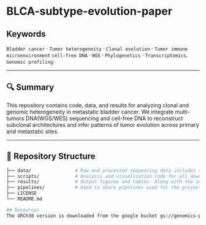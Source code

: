 # BLCA-subtype-evolution-paper
## Keywords

`Bladder cancer` · `Tumor heterogeneity` · `Clonal evolution` · `Tumor immune microenvironment` `cell-free DNA` · `WGS` · `Phylogenetics` · `Transcriptomics`. `Genomic profiling`·

---

## 🔍 Summary

This repository contains code, data, and results for analyzing clonal and genomic heterogeneity in metastatic bladder cancer. We integrate multi-tumors DNA(WGS/WES) sequencing and cell-free DNA to reconstruct subclonal architectures and infer patterns of tumor evolution across primary and metastatic sites.

---

## 📁 Repository Structure

```bash
├── data/                # Raw and processed sequencing data includes source data files
├── scripts/             # Analysis and visualization code for all downstream analysis. Each type if analysis has its own folder with a name that describes the analysis. 
├── results/             # Output figures and tables. Along with the source data files used to generate figures in main figures.
├── pipelines/           # Used to share pipelines used for the project such as mutation callers and a shell scripts if a custom pipleline was utilized. 
├── LICENSE
└── README.md

## Resources
The GRCh38 version is downloaded from the google bucket gs://genomics-public-data/resources/broad/hg38/v0/  
